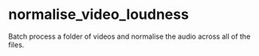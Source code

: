 # normalise_video_loudness
Batch process a folder of videos and normalise the audio across all of the files.
